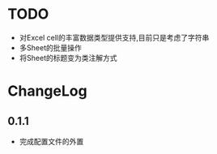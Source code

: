 # TODO
- 对Excel cell的丰富数据类型提供支持,目前只是考虑了字符串
- 多Sheet的批量操作
- 将Sheet的标题变为类注解方式

# ChangeLog
## 0.1.1
- 完成配置文件的外置